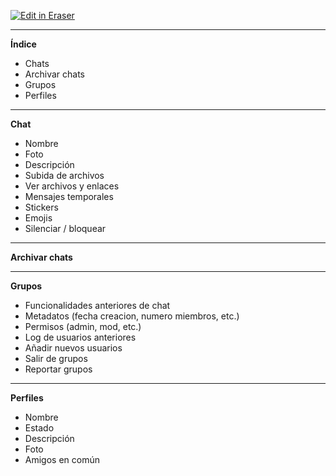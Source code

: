 <p><a target="_blank" href="https://app.eraser.io/workspace/mOkhk0jZj15FR2Cwzxt6" id="edit-in-eraser-github-link"><img alt="Edit in Eraser" src="https://firebasestorage.googleapis.com/v0/b/second-petal-295822.appspot.com/o/images%2Fgithub%2FOpen%20in%20Eraser.svg?alt=media&amp;token=968381c8-a7e7-472a-8ed6-4a6626da5501"></a></p>

---

**Índice**

- Chats
- Archivar chats
- Grupos
- Perfiles
---

**Chat**

- Nombre
- Foto
- Descripción
- Subida de archivos
- Ver archivos y enlaces
- Mensajes temporales
- Stickers
- Emojis
- Silenciar / bloquear
---

**Archivar chats**

---

**Grupos**

- Funcionalidades anteriores de chat
- Metadatos (fecha creacion, numero miembros, etc.)
- Permisos (admin, mod, etc.)
- Log de usuarios anteriores
- Añadir nuevos usuarios
- Salir de grupos
- Reportar grupos
---

**Perfiles**

- Nombre
- Estado
- Descripción
- Foto
- Amigos en común



<!--- Eraser file: https://app.eraser.io/workspace/mOkhk0jZj15FR2Cwzxt6 --->